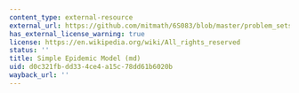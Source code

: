 ```yaml
---
content_type: external-resource
external_url: https://github.com/mitmath/6S083/blob/master/problem_sets/PS3.md
has_external_license_warning: true
license: https://en.wikipedia.org/wiki/All_rights_reserved
status: ''
title: Simple Epidemic Model (md)
uid: d0c321fb-dd33-4ce4-a15c-78dd61b6020b
wayback_url: ''
---
```

